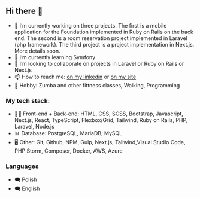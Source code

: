 ## Hi there 👋
- 🔭 I’m currently working on three projects. The first is a mobile application for the Foundation implemented in Ruby on Rails on the back end. The second is a room reservation project implemented in Laravel (php framework). The third project is a project implementation in Next.js. More details soon.
- 🌱 I’m currently learning Symfony
- 👯 I’m looking to collaborate on projects in Laravel or Ruby on Rails or Next.js
- 📫 How to reach me: [on my linkedin](https://www.linkedin.com/in/aneta-mirgos/) or [on my site](https://portfolio-brisi.vercel.app/en)
- :palm_tree: Hobby: Zumba and other fittness classes, Walking, Programming
### My tech stack:
- :technologist: Front-end + Back-end:
 HTML, CSS, SCSS, Bootstrap, Javascript, Next.js, React, TypeScript, Flexbox/Grid, Tailwind, Ruby on Rails, PHP, Laravel, Node.js
- :bar_chart: Database:
PostgreSQL, MariaDB, MySQL
- :desktop_computer: Other:
Git, Github, NPM, Gulp, Next.js, Tailwind,Visual Studio Code, PHP Storm, Composer, Docker, AWS, Azure
### Languages
- :left_speech_bubble: Polish
- :left_speech_bubble: English

<!--
**anetagloc/anetagloc** is a ✨ _special_ ✨ repository because its `README.md` (this file) appears on your GitHub profile.

Here are some ideas to get you started:

- 🔭 I’m currently working on ...
- 🌱 I’m currently learning ...
- 👯 I’m looking to collaborate on ...
- 🤔 I’m looking for help with ...
- 💬 Ask me about ...
- 📫 How to reach me: ...
- 😄 Pronouns: ...
- ⚡ Fun fact: ...
-->
